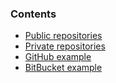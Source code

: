 ### Contents

*    [Public repositories](#public)
*   [Private repositories](#private)
*   [GitHub example](#github)
*   [BitBucket example](#bitbucket)




